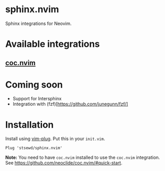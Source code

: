 # sphinx.nvim

Sphinx integrations for Neovim.

# Available integrations

## [coc.nvim](https://github.com/neoclide/coc.nvim/)

# Coming soon

- Support for Intersphinx
- Integration with (fzf)[https://github.com/junegunn/fzf/]

# Installation

Install using [vim-plug](https://github.com/junegunn/vim-plug).
Put this in your `init.vim`.

```vim
Plug 'stsewd/sphinx.nvim'
```

**Note:** You need to have `coc.nvim` installed to use the `coc.nvim` integration.
See <https://github.com/neoclide/coc.nvim/#quick-start>.
